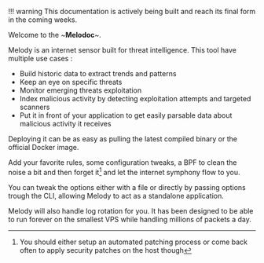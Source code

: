 !!! warning
    This documentation is actively being built and reach its final form in the coming weeks.

Welcome to the ~**Melodoc**~.

Melody is an internet sensor built for threat intelligence. This tool have multiple use cases :

+ Build historic data to extract trends and patterns 
+ Keep an eye on specific threats
+ Monitor emerging threats exploitation
+ Index malicious activity by detecting exploitation attempts and targeted scanners
+ Put it in front of your application to get easily parsable data about malicious activity it receives

Deploying it can be as easy as pulling the latest compiled binary or the official Docker image. 

Add your favorite rules, some configuration tweaks, a BPF to clean the noise a bit and then forget it[^1] and let the internet symphony flow to you.

You can tweak the options either with a file or directly by passing options trough the CLI, allowing Melody to act as a standalone application.

Melody will also handle log rotation for you. It has been designed to be able to run forever on the smallest VPS while handling millions of packets a day.

[^1]: You should either setup an automated patching process or come back often to apply security patches on the host though
